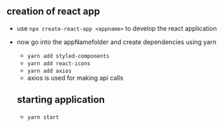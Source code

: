 ## creation of react app

- use `npx create-react-app <appname>` to develop the react application
- now go into the appNamefolder and create dependencies using yarn
    - `yarn add styled-components`
    - `yarn add react-icons`
    - `yarn add axios`
    - axios is used for making api calls

  ## starting application
  - `yarn start`

